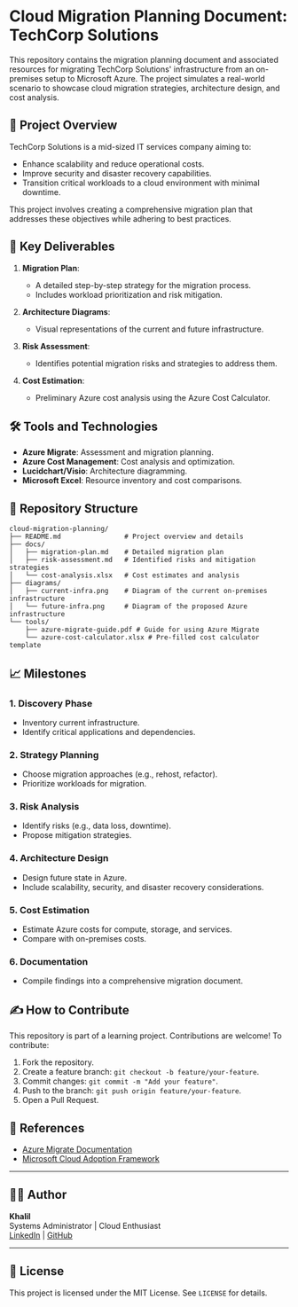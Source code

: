 
# Cloud Migration Planning Document: TechCorp Solutions

This repository contains the migration planning document and associated resources for migrating TechCorp Solutions' infrastructure from an on-premises setup to Microsoft Azure. The project simulates a real-world scenario to showcase cloud migration strategies, architecture design, and cost analysis.

## 📘 Project Overview

TechCorp Solutions is a mid-sized IT services company aiming to:
- Enhance scalability and reduce operational costs.
- Improve security and disaster recovery capabilities.
- Transition critical workloads to a cloud environment with minimal downtime.

This project involves creating a comprehensive migration plan that addresses these objectives while adhering to best practices.

## 🚀 Key Deliverables

1. **Migration Plan**:
   - A detailed step-by-step strategy for the migration process.
   - Includes workload prioritization and risk mitigation.

2. **Architecture Diagrams**:
   - Visual representations of the current and future infrastructure.

3. **Risk Assessment**:
   - Identifies potential migration risks and strategies to address them.

4. **Cost Estimation**:
   - Preliminary Azure cost analysis using the Azure Cost Calculator.

## 🛠️ Tools and Technologies

- **Azure Migrate**: Assessment and migration planning.
- **Azure Cost Management**: Cost analysis and optimization.
- **Lucidchart/Visio**: Architecture diagramming.
- **Microsoft Excel**: Resource inventory and cost comparisons.

## 📂 Repository Structure

```
cloud-migration-planning/
├── README.md                # Project overview and details
├── docs/
│   ├── migration-plan.md    # Detailed migration plan
│   ├── risk-assessment.md   # Identified risks and mitigation strategies
│   └── cost-analysis.xlsx   # Cost estimates and analysis
├── diagrams/
│   ├── current-infra.png    # Diagram of the current on-premises infrastructure
│   └── future-infra.png     # Diagram of the proposed Azure infrastructure
└── tools/
    ├── azure-migrate-guide.pdf # Guide for using Azure Migrate
    └── azure-cost-calculator.xlsx # Pre-filled cost calculator template
```

## 📈 Milestones

### 1. Discovery Phase
- Inventory current infrastructure.
- Identify critical applications and dependencies.

### 2. Strategy Planning
- Choose migration approaches (e.g., rehost, refactor).
- Prioritize workloads for migration.

### 3. Risk Analysis
- Identify risks (e.g., data loss, downtime).
- Propose mitigation strategies.

### 4. Architecture Design
- Design future state in Azure.
- Include scalability, security, and disaster recovery considerations.

### 5. Cost Estimation
- Estimate Azure costs for compute, storage, and services.
- Compare with on-premises costs.

### 6. Documentation
- Compile findings into a comprehensive migration document.

## ✍️ How to Contribute

This repository is part of a learning project. Contributions are welcome! To contribute:
1. Fork the repository.
2. Create a feature branch: `git checkout -b feature/your-feature`.
3. Commit changes: `git commit -m "Add your feature"`.
4. Push to the branch: `git push origin feature/your-feature`.
5. Open a Pull Request.

## 📖 References

- [Azure Migrate Documentation](https://learn.microsoft.com/en-us/azure/azure-migrate/)
- [Microsoft Cloud Adoption Framework](https://learn.microsoft.com/en-us/azure/cloud-adoption-framework/)

---

## 👨‍💻 Author

**Khalil**  
Systems Administrator | Cloud Enthusiast  
[LinkedIn](https://www.linkedin.com/) | [GitHub](https://github.com/)

---

## 📝 License

This project is licensed under the MIT License. See `LICENSE` for details.
